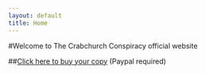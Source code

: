```yaml
---
layout: default
title: Home       
---
```


#Welcome to The Crabchurch Conspiracy official website

##[Click here to buy your copy](http://crabchurch.co.uk/buy.html) (Paypal required) 



